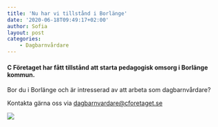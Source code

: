 ```yaml
---
title: 'Nu har vi tillstånd i Borlänge'
date: '2020-06-18T09:49:17+02:00'
author: Sofia
layout: post
categories:
    - Dagbarnvårdare
---
```


#### <span class="has-inline-color has-vivid-purple-color">**C Företaget har fått tillstånd att starta pedagogisk omsorg i Borlänge kommun.** </span>

Bor du i Borlänge och är intresserad av att arbeta som dagbarnvårdare?

Kontakta gärna oss via<span class="has-inline-color has-luminous-vivid-orange-color"> dagbarnvardare@cforetaget.se</span>

![](http://xn--dagbarnvrdare-wfb.se/wp-content/uploads/2020/06/watermelon-846357_1920-1024x683.jpg)